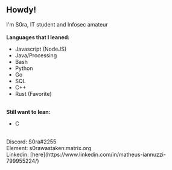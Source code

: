 ## Howdy!
I'm S0ra, IT student and Infosec amateur
<br/><br/>
**Languages that I leaned:**
- Javascript (NodeJS)
- Java/Processing
- Bash
- Python
- Go
- SQL
- C++
- Rust (Favorite)
<br/><br/>

**Still want to lean:**
- C
<br/>
Discord: S0ra#2255<br/>
Element: s0rawastaken:matrix.org<br/>
Linkedin: [here](https://www.linkedin.com/in/matheus-iannuzzi-799955224/)
